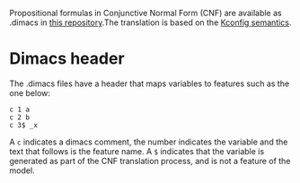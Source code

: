 Propositional formulas in Conjunctive Normal Form (CNF) are available as .dimacs in [this repository](https://code.google.com/p/linux-variability-analysis-tools/source/checkout?repo=formulas).The translation is based on the [Kconfig semantics](http://eng.uwaterloo.ca/~shshe/kconfig_semantics.pdf).

# Dimacs header #
The .dimacs files have a header that maps variables to features such as the one below:
```
c 1 a
c 2 b
c 3$ _x
```

A `c` indicates a dimacs comment, the number indicates the variable and the text that follows is the feature name. A `$` indicates that the variable is generated as part of the CNF translation process, and is not a feature of the model.
